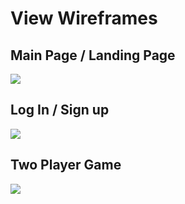 # View Wireframes

## Main Page / Landing Page
![](https://github.com/aegatlin/minesweeper-league/blob/master/docs/wireframes/main_page.png?raw=true)

## Log In / Sign up
![](https://github.com/aegatlin/minesweeper-league/tree/master/docs/wireframes/log_in_sign_up.png?raw=true)

## Two Player Game
![](https://github.com/aegatlin/minesweeper-league/tree/master/docs/wireframes/two_player_game.png?raw=true)

